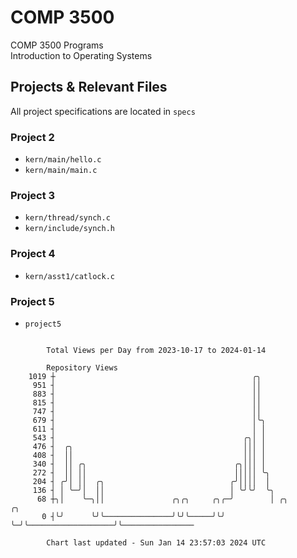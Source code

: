 # COMP 3500
COMP 3500 Programs  
Introduction to Operating Systems  
## Projects & Relevant Files
All project specifications are located in `specs`
### Project 2
- `kern/main/hello.c`
- `kern/main/main.c`
### Project 3
- `kern/thread/synch.c`
- `kern/include/synch.h`
### Project 4
- `kern/asst1/catlock.c`
### Project 5
- `project5`

```

        Total Views per Day from 2023-10-17 to 2024-01-14

        Repository Views
    1019 ┼                                            ╭╮
     951 ┤                                            ││
     883 ┤                                            ││
     815 ┤                                            ││
     747 ┤                                            ││
     679 ┤                                            │╰╮
     611 ┤                                            │ │
     543 ┤                                          ╭╮│ │
     476 ┤  ╭╮                                      │││ │
     408 ┤  ││                                      │││ │
     340 ┤  ││ ╭╮                                 ╭╮│││ │
     272 ┤  ││ ││                                 │││││ ╰╮
     204 ┤ ╭╯│ ││  ╭╮                            ╭╯││││  │
     136 ┤ │ ╰─╯│  ││                            │ ╰╯╰╯  ╰╮
      68 ┼╮│    ╰─╮││               ╭╮╭╮     ╭╮╭─╯        │ ╭╮                   ╭╮
       0 ┤╰╯      ╰╯╰───────────────╯╰╯╰─────╯╰╯          ╰─╯╰───────────────────╯╰────────────────

        Chart last updated - Sun Jan 14 23:57:03 2024 UTC
        
```
